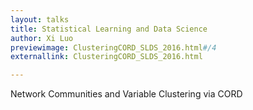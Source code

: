 ```yaml
---
layout: talks
title: Statistical Learning and Data Science 
author: Xi Luo
previewimage: ClusteringCORD_SLDS_2016.html#/4
externallink: ClusteringCORD_SLDS_2016.html

---
```

Network Communities and Variable Clustering via CORD